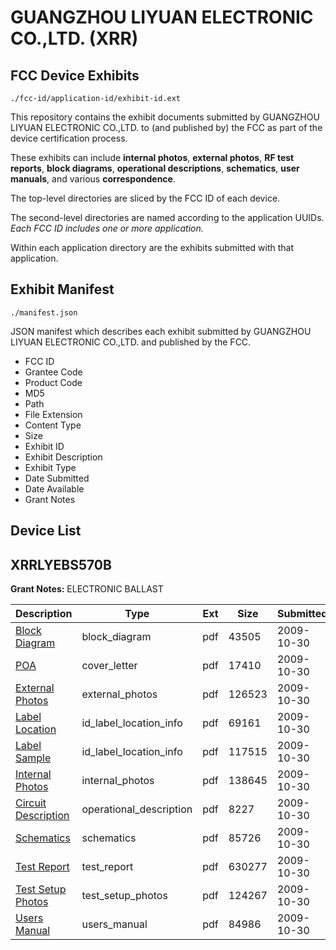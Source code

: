 # GUANGZHOU LIYUAN ELECTRONIC CO.,LTD. (XRR)
## FCC Device Exhibits

```
./fcc-id/application-id/exhibit-id.ext
```

This repository contains the exhibit documents submitted by GUANGZHOU LIYUAN ELECTRONIC CO.,LTD. to (and published by) the FCC as part of the device certification process.

These exhibits can include **internal photos**, **external photos**, **RF test reports**, **block diagrams**, **operational descriptions**, **schematics**, **user manuals**, and various **correspondence**.

The top-level directories are sliced by the FCC ID of each device.

The second-level directories are named according to the application UUIDs. *Each FCC ID includes one or more application.*

Within each application directory are the exhibits submitted with that application. 

## Exhibit Manifest

```
./manifest.json
```

JSON manifest which describes each exhibit submitted by GUANGZHOU LIYUAN ELECTRONIC CO.,LTD. and published by the FCC.

- FCC ID
- Grantee Code
- Product Code
- MD5
- Path
- File Extension
- Content Type
- Size
- Exhibit ID
- Exhibit Description
- Exhibit Type
- Date Submitted
- Date Available
- Grant Notes

## Device List
## XRRLYEBS570B
**Grant Notes:** ELECTRONIC BALLAST

| Description | Type | Ext | Size | Submitted | Available |
| ----------- | ---- | --- | ---- | --------- | --------- |
| [Block Diagram](XRRLYEBS570B/f9b724f50b24faeb4209974373b96f98/1192046.pdf) | block_diagram | pdf | 43505 | 2009-10-30 | 2009-10-30 |
| [POA](XRRLYEBS570B/f9b724f50b24faeb4209974373b96f98/1192052.pdf) | cover_letter | pdf | 17410 | 2009-10-30 | 2009-10-30 |
| [External Photos](XRRLYEBS570B/f9b724f50b24faeb4209974373b96f98/1192048.pdf) | external_photos | pdf | 126523 | 2009-10-30 | 2009-10-30 |
| [Label Location](XRRLYEBS570B/f9b724f50b24faeb4209974373b96f98/1192049.pdf) | id_label_location_info | pdf | 69161 | 2009-10-30 | 2009-10-30 |
| [Label Sample](XRRLYEBS570B/f9b724f50b24faeb4209974373b96f98/1192050.pdf) | id_label_location_info | pdf | 117515 | 2009-10-30 | 2009-10-30 |
| [Internal Photos](XRRLYEBS570B/f9b724f50b24faeb4209974373b96f98/1192051.pdf) | internal_photos | pdf | 138645 | 2009-10-30 | 2009-10-30 |
| [Circuit Description](XRRLYEBS570B/f9b724f50b24faeb4209974373b96f98/1192047.pdf) | operational_description | pdf | 8227 | 2009-10-30 | 2009-10-30 |
| [Schematics](XRRLYEBS570B/f9b724f50b24faeb4209974373b96f98/1192053.pdf) | schematics | pdf | 85726 | 2009-10-30 | 2009-10-30 |
| [Test Report](XRRLYEBS570B/f9b724f50b24faeb4209974373b96f98/1192054.pdf) | test_report | pdf | 630277 | 2009-10-30 | 2009-10-30 |
| [Test Setup Photos](XRRLYEBS570B/f9b724f50b24faeb4209974373b96f98/1192055.pdf) | test_setup_photos | pdf | 124267 | 2009-10-30 | 2009-10-30 |
| [Users Manual](XRRLYEBS570B/f9b724f50b24faeb4209974373b96f98/1192056.pdf) | users_manual | pdf | 84986 | 2009-10-30 | 2009-10-30 |
